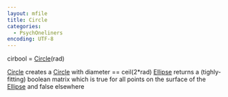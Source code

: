 ```yaml
---
layout: mfile
title: Circle
categories:
  - PsychOneliners
encoding: UTF-8
---
```


cirbool = [Circle](/docs/Circle)(rad)

[Circle](/docs/Circle) creates a [Circle](/docs/Circle) with diameter == ceil(2\*rad)
[Ellipse](/docs/Ellipse) returns a (tighly-fitting) boolean matrix which is true for all
points on the surface of the [Ellipse](/docs/Ellipse) and false elsewhere